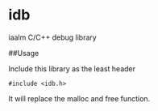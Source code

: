 idb
===

iaalm C/C++ debug library

##Usage

Include this library as the least header

	#include <idb.h>

It will replace the malloc and free function.

